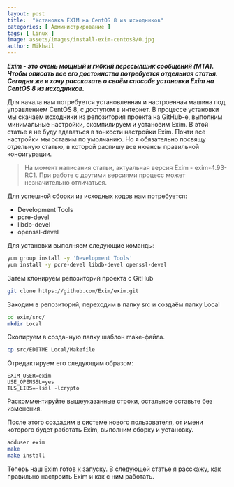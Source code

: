 ```yaml
---
layout: post
title:  "Установка EXIM на CentOS 8 из исходников"
categories: [ Администрирование ]
tags: [ Linux ]
image: assets/images/install-exim-centos8/0.jpg
author: Mikhail
---
```

***Exim - это очень мощный и гибкий пересылщик сообщений (MTA). Чтобы описать все его достоинства потребуется отдельная статья. Сегодня же я хочу рассказать о своём способе установки Exim на CentOS 8 из исходников.***

Для начала нам потребуется установленная и настроенная машина под управлением CentOS 8, с доступом в интернет. В процессе установки мы скачаем исходники из репозитория проекта на GitHub-е, выполним минимальные настройки, скомпилируем и установим Exim. В этой статье я не буду вдаваться в тонкости настройки Exim. Почти все настройки мы оставим по умолчанию. Но я обязательно посвящу отдельную статью, в которой распишу все нюансы правильной конфигурации.

>На момент написания статьи, актуальная версия Exim - exim-4.93-RC1. При работе с другими версиями процесс может незначительно отличаться.

Для успешной сборки из исходных кодов нам потребуется:

* Development Tools
* pcre-devel
* libdb-devel
* openssl-devel

Для установки выполняем следующие команды:

```bash
yum group install -y 'Development Tools'
yum install -y pcre-devel libdb-devel openssl-devel
```
Затем клонируем репозиторий проекта с GitHub

```bash
git clone https://github.com/Exim/exim.git
```

Заходим в репозиторий, переходим в папку src и создаём папку Local

```bash
cd exim/src/
mkdir Local
```

Скопируем в созданную папку шаблон make-файла.

```bash
cp src/EDITME Local/Makefile
```

Отредактируем его следующим образом:

```
EXIM_USER=exim
USE_OPENSSL=yes
TLS_LIBS=-lssl -lcrypto
```
Раскомментируйте вышеуказанные строки, остальное оставьте без изменения.

После этого создадим в системе нового пользователя, от имени которого будет работать Exim, выполним сборку и установку.

```bash
adduser exim
make
make install
```

Теперь наш Exim готов к запуску. В следующей статье я расскажу, как правильно настроить Exim и как с ним работать.